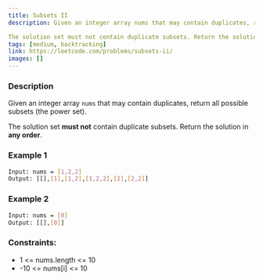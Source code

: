 ```yaml
---
title: Subsets II
description: Given an integer array nums that may contain duplicates, return all possible subsets (the power set).

The solution set must not contain duplicate subsets. Return the solution in any order.
tags: [medium, backtracking]
link: https://leetcode.com/problems/subsets-ii/
images: []
---
```


### Description

Given an integer array `nums` that may contain duplicates, return all possible subsets (the power set).

The solution set **must not** contain duplicate subsets. Return the solution in **any order**.

### Example 1

```bash
Input: nums = [1,2,2]
Output: [[],[1],[1,2],[1,2,2],[2],[2,2]]
```

### Example 2

```bash
Input: nums = [0]
Output: [[],[0]]
```

### Constraints:

- 1 <= nums.length <= 10
- -10 <= nums[i] <= 10